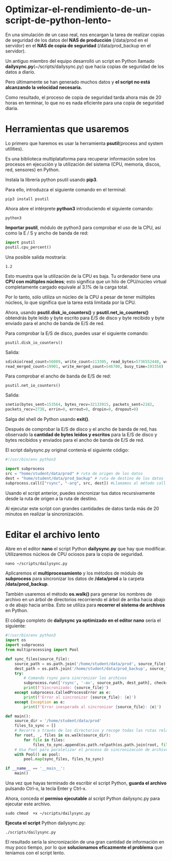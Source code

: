 # Optimizar-el-rendimiento-de-un-script-de-python-lento-

 En una simulación de un caso real,  nos encargan la tarea de realizar copias de seguridad de los datos del **NAS de producción** (/data/prod en el servidor) en el **NAS de copia de seguridad** (/data/prod_backup en el servidor). 

 
 Un antiguo miembro del equipo desarrolló un script en Python llamado **dailysync.py**(~/scripts/dailysync.py) que hacía copias de seguridad de los datos a diario. 

 
 Pero últimamente se han generado muchos datos y **el script no está alcanzando la velocidad necesaria.**
 
 
 Como resultado, el proceso de copia de seguridad tarda ahora más de 20 horas en terminar, lo que no es nada 
 eficiente para una copia de seguridad diaria.

 # Herramientas que usaremos 

Lo primero que haremos es usar la herramienta **psutil**(process and system utilities).


Es una biblioteca multiplataforma para recuperar información sobre los procesos en ejecución y la utilización del sistema (CPU, memoria, discos, red, sensores) en Python.

Instala la librería python psutil usando **pip3**.

Para ello, introduzca el siguiente comando en el terminal:

```
pip3 install psutil
```

Ahora abre el intérprete **python3** introduciendo el siguiente comando:
```
python3
```
**Importar psutil**, módulo de python3 para comprobar el uso de la CPU, así como la E / S y ancho de banda de red:
```python 
import psutil
psutil.cpu_percent()
```
Una posible salida mostraría:

```1.2```

Esto muestra que la utilización de la CPU es baja. Tu ordenador tiene una **CPU con múltiples núcleos**; esto significa que un hilo de CPU/núcleo virtual completamente cargado equivale al 3.1% de la carga total. 


Por lo tanto, sólo utiliza un núcleo de la CPU a pesar de tener múltiples núcleos, lo que significa que la tarea está limitada por la CPU.



Ahora, usando **psutil.disk_io_counters()** y **psutil.net_io_counters()** obtendrás byte leído y byte escrito para E/S de disco y byte recibido y byte enviado para el ancho de banda de E/S de red.

Para comprobar la E/S de disco, puedes usar el siguiente comando:
```
psutil.disk_io_counters()
```
Salida:

```python
sdiskio(read_count=56089, write_count=113305, read_bytes=5736552448, write_bytes=3971753984, read_time=287876, write_time=905894, 
read_merged_count=19901, write_merged_count=546700, busy_time=193358)
```

Para comprobar el ancho de banda de E/S de red:
```
psutil.net_io_counters()
```
Salida:
```python
snetio(bytes_sent=153564, bytes_recv=32133915, packets_sent=2182, 
packets_recv=2738, errin=0, errout=0, dropin=0, dropout=0)
```

Salga del shell de Python usando **exit()**.

Después de comprobar la E/S de disco y el ancho de banda de red, has observado la **cantidad de bytes leídos y escritos** para la E/S de disco y bytes recibidos y enviados para el ancho de banda de E/S de red.

El script dailysync.py original contenía el siguiente código:
```python
#!/usr/bin/env python3

import subprocess
src = "home/student/data/prod" # ruta de origen de los datos 
dest = "home/student/data/prod_backup" # ruta de destino de los datos 
subprocess.call(["rsync", "-arq", src, dest]) #Llamamos al método call del módulo subprocess para usar el comando rsync para sincronizar los datos.
```

Usando el script anterior, puedes sincronizar tus datos recursivamente desde la ruta de origen a la ruta de destino.

Al ejecutar este script con grandes cantidades de datos tarda más de 20 minutos en realizar la sincronización.

# Editar el archivo lento 

Abre en el editor **nano** el script Python **dailysync.py** que hay que modificar.
Utilizaremos núcleos de CPU ociosos para la copia de seguridad.
```
nano ~/scripts/dailysync.py
```
Aplicaremos el **multiprocesamiento** y los métodos de módulo de **subprocess** para sincronizar los datos de **/data/prod** a la carpeta **/data/prod_backup**.

También usaremos el método **os.walk()** para generar los nombres de archivo en un árbol de directorios recorriendo el árbol de arriba hacia abajo o de abajo hacia arriba. Esto se utiliza para **recorrer el sistema de archivos** en Python.


El código completo de **dailysync ya optimizado en el editor nano** sería el siguiente:
```python
#!/usr/bin/env python3
import os
import subprocess
from multiprocessing import Pool

def sync_files(source_file):
    source_path = os.path.join('/home/student/data/prod', source_file)
    dest_path = os.path.join('/home/student/data/prod_backup', source_file)
    try:
        # Comando rsync para sincronizar los archivos
        subprocess.run(['rsync', '-av', source_path, dest_path], check=True)
        print(f'Sincronizado: {source_file}')
    except subprocess.CalledProcessError as e:
        print(f'Error al sincronizar {source_file}: {e}')
    except Exception as e:
        print(f'Error inesperado al sincronizar {source_file}: {e}')

def main():
    source_dir = '/home/student/data/prod'
    files_to_sync = []
    # Recorre a través de los directorios y recoge todas las rutas relativas de archivos de source_dir
    for root, _, files in os.walk(source_dir):
        for file in files:
            files_to_sync.append(os.path.relpath(os.path.join(root, file), source_dir))
    # Usa Pool para paralelizar el proceso de sincronización de archivos
    with Pool() as pool:
        pool.map(sync_files, files_to_sync)

if __name__ == '__main__':
    main()
```



Una vez que hayas terminado de escribir el script Python, **guarda el archivo** pulsando Ctrl-o, la tecla Enter y Ctrl-x.

Ahora, conceda el **permiso ejecutable** al script Python dailysync.py para ejecutar este archivo.
```
sudo chmod  +x ~/scripts/dailysync.py
```
**Ejecuta el script** Python dailysync.py:
```
./scripts/dailysync.py
```
El resultado sería la sincronización de una gran cantidad de información en muy poco tiempo, por lo que **solucionamos eficazmente el problema** que teníamos con el script lento.

























